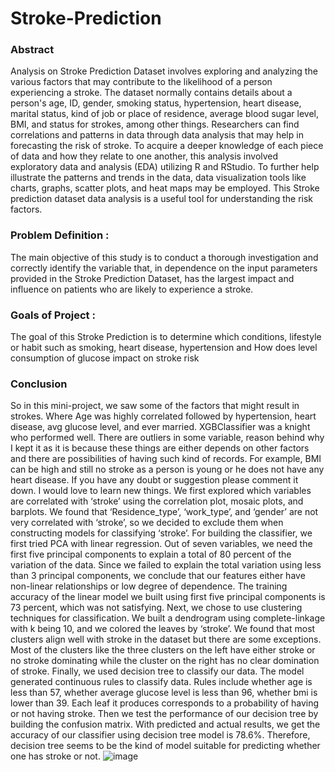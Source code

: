 # Stroke-Prediction
### Abstract 
Analysis on Stroke Prediction Dataset involves exploring and analyzing the various factors that may contribute to the likelihood of a person experiencing a stroke.
The dataset normally contains details about a person's age, ID, gender, smoking status, hypertension, heart disease, marital status, kind of job or place of residence, average blood sugar level, BMI, and status for strokes, among other things. Researchers can find correlations and patterns in data through data analysis that may help in forecasting the risk of stroke. To acquire a deeper knowledge of each piece of data and how they relate to one another, this analysis involved exploratory data and analysis (EDA) utilizing R and RStudio. To further help illustrate the patterns and trends in the data, data visualization tools like charts, graphs, scatter plots, and heat maps may be employed.  This Stroke prediction dataset data analysis is a useful tool for understanding the risk factors.

### Problem Definition :

The main objective of this study is to conduct a thorough investigation and correctly identify the variable that, in dependence on the input parameters provided in the Stroke Prediction Dataset, has the largest impact and influence on patients who are likely to experience a stroke.

### Goals of Project :
The goal of this  Stroke Prediction is to determine which conditions, lifestyle or habit such as smoking, heart disease, hypertension and How does level consumption of glucose impact on stroke risk

### Conclusion
So in this mini-project, we saw some of the factors that might result in strokes. Where Age was highly correlated followed by hypertension, heart disease, avg glucose level, and ever married.
XGBClassifier was a knight who performed well. There are outliers in some variable, reason behind why I kept it as it is because these things are either depends on other factors and there are possibilities of having such kind of records. For example, BMI can be high and still no stroke as a person is young or he does not have any heart disease. If you have any doubt or suggestion please comment it down. I would love to learn new things.
We first explored which variables are correlated with ‘stroke’ using the correlation plot, mosaic plots, and barplots. We found that ‘Residence_type’, ‘work_type’, and ‘gender’ are not very correlated with ‘stroke’, so we decided to exclude them when constructing models for classifying ‘stroke’.
For building the classifier, we first tried PCA with linear regression. Out of seven variables, we need the first five principal components to explain a total of 80 percent of the variation of the data. Since we failed to explain the total variation using less than 3 principal components, we conclude that our features either have non-linear relationships or low degree of dependence. The training accuracy of the linear model we built using first five principal components is 73 percent, which was not satisfying.
Next, we chose to use clustering techniques for classification. We built a dendrogram using complete-linkage with k being 10, and we colored the leaves by ‘stroke’. We found that most clusters align well with stroke in the dataset but there are some exceptions. Most of the clusters like the three clusters on the left have either stroke or no stroke dominating while the cluster on the right has no clear domination of stroke.
Finally, we used decision tree to classify our data. The model generated continuous rules to classify data. Rules include whether age  is less than 57, whether average glucose level is less than 96, whether bmi is lower than 39. Each leaf it produces corresponds to a probability of having or not having stroke. Then we test the performance of our decision tree by building the confusion matrix. With predicted and actual results, we get the accuracy of our classifier using decision tree model is 78.6%.
Therefore, decision tree seems to be the kind of model suitable for predicting whether one has stroke or not.
![image](https://github.com/drashtip7/Stroke-Prediction/assets/74112283/d8ae09b1-c01c-48d2-8182-fe15b25a9eb2)
